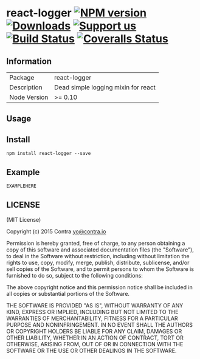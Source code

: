 # react-logger [![NPM version][npm-image]][npm-url] [![Downloads][downloads-image]][npm-url] [![Support us][gittip-image]][gittip-url] [![Build Status][travis-image]][travis-url] [![Coveralls Status][coveralls-image]][coveralls-url]


## Information

<table>
<tr>
<td>Package</td>
<td>react-logger</td>
</tr>
<tr>
<td>Description</td>
<td>Dead simple logging mixin for react</td>
</tr>
<tr>
<td>Node Version</td>
<td>>= 0.10</td>
</tr>
</table>

## Usage

## Install

```
npm install react-logger --save
```
## Example

```js
EXAMPLEHERE
```

## LICENSE

(MIT License)

Copyright (c) 2015 Contra <yo@contra.io>

Permission is hereby granted, free of charge, to any person obtaining
a copy of this software and associated documentation files (the
"Software"), to deal in the Software without restriction, including
without limitation the rights to use, copy, modify, merge, publish,
distribute, sublicense, and/or sell copies of the Software, and to
permit persons to whom the Software is furnished to do so, subject to
the following conditions:

The above copyright notice and this permission notice shall be
included in all copies or substantial portions of the Software.

THE SOFTWARE IS PROVIDED "AS IS", WITHOUT WARRANTY OF ANY KIND,
EXPRESS OR IMPLIED, INCLUDING BUT NOT LIMITED TO THE WARRANTIES OF
MERCHANTABILITY, FITNESS FOR A PARTICULAR PURPOSE AND
NONINFRINGEMENT. IN NO EVENT SHALL THE AUTHORS OR COPYRIGHT HOLDERS BE
LIABLE FOR ANY CLAIM, DAMAGES OR OTHER LIABILITY, WHETHER IN AN ACTION
OF CONTRACT, TORT OR OTHERWISE, ARISING FROM, OUT OF OR IN CONNECTION
WITH THE SOFTWARE OR THE USE OR OTHER DEALINGS IN THE SOFTWARE.

[gittip-url]: https://www.gittip.com/contra/
[gittip-image]: http://img.shields.io/gittip/contra.svg

[downloads-image]: http://img.shields.io/npm/dm/react-logger.svg
[npm-url]: https://npmjs.org/package/react-logger
[npm-image]: http://img.shields.io/npm/v/react-logger.svg

[travis-url]: https://travis-ci.org/contra/react-logger
[travis-image]: https://travis-ci.org/contra/react-logger.png?branch=master

[coveralls-url]: https://coveralls.io/r/contra/react-logger
[coveralls-image]: https://coveralls.io/repos/contra/react-logger/badge.png

[depstat-url]: https://david-dm.org/contra/react-logger
[depstat-image]: https://david-dm.org/contra/react-logger.png

[david-url]: https://david-dm.org/contra/react-logger
[david-image]: https://david-dm.org/contra/react-logger.png?theme=shields.io
